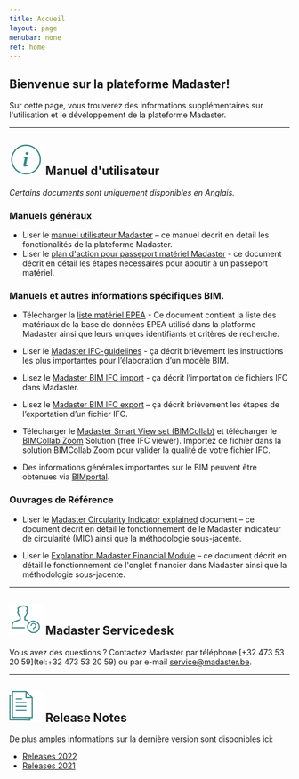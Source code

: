 ```yaml
---
title: Accueil
layout: page
menubar: none
ref: home
---
```


## Bienvenue sur la plateforme Madaster!
Sur cette page, vous trouverez des informations supplémentaires sur l'utilisation et le développement de la plateforme Madaster.

---

## <img class="header-img" src="/assets/images/767.svg"> Manuel d'utilisateur

_Certains documents sont uniquement disponibles en Anglais._



### Manuels généraux

 * Liser le <a href="/files/en/Madaster - User Manual.pdf" target="_blank">manuel utilisateur Madaster</a> – ce manuel decrit en detail les fonctionalités de la plateforme Madaster.
 * Liser le <a href="/files/en/Madaster - Action Plan.pdf" target="_blank">plan d'action pour passeport matériel Madaster</a> - ce document décrit en détail les étapes necessaires pour aboutir à un passeport matériel.

 <!-- * Liser le <a href="/files/en/Tender Text Material Passport_EN.pdf" target="_blank">manuel pour la demande d'un passeport Madaster</a> - Ce document fournit un manuel sur la manière de demander un passeport de matériaux Madaster dans un texte d'appel d'offres. En outre, il offre des exemples concrets de phrases qui peuvent être utilisées dans la demande.
 * Liser le <a href="/files/en/Schematic overview Madaster data requirements per output.xlsx" target="_blank"> Aperçu schématique des demandes de données Madaster par évaluation</a> - Ce document fournit un aperçu schématique des directives relatives aux données pour un enregistrement dans Madaster en fonction de la sortie souhaitée.-->

### Manuels et autres informations spécifiques BIM.

  * Télécharger la <a href="/files/en/EPEA Generic.xlsx" target="_blank">liste matériel EPEA</a> - Ce document contient la liste des matériaux de la base de données EPEA utilisé dans la platforme Madaster ainsi que leurs uniques identifiants et critères de recherche.

 * Liser le <a href="/files/en/Madaster BIM - IFC guidelines.pdf" target="_blank">Madaster IFC-guidelines</a> - ça décrit brièvement les instructions les plus importantes pour l’élaboration d’un modèle BIM.
 * Lisez le <a href="/files/en/Madaster BIM - IFC import process.pdf" target="_blank">Madaster BIM IFC import</a> - ça décrit l’importation de fichiers IFC dans Madaster.
 * Lisez le <a href="/files/be/en/Madaster BIM - IFC export.pdf" target="_blank">Madaster BIM IFC export</a> – ça décrit brièvement les étapes de l’exportation d’un fichier IFC.
 * Télécharger le <a href="https://helpcenter.bimcollab.com/portal/fr/kb/articles/smart-view-sets-downloads-fr" target="_blank">Madaster Smart View set (BIMCollab)</a>  et télécharger le <a href="https://helpcenter.bimcollab.com/portal/fr/kb/articles/downloads-fr" target="_blank">BIMCollab Zoom</a> Solution (free IFC viewer). Importez ce fichier dans la solution BIMCollab Zoom pour valider la qualité de votre fichier IFC.
 * Des informations générales importantes sur le BIM peuvent être obtenues via <a href="https://www.bimportal.be/fr/" target="_blank">BIMportal</a>.

<!--* Download the <a href="/files/Archicad_ExportTemplate.tpl" target="_blank"> Madaster IFC export template for Archicad</a> - this includes the most optimal export settings for a IFC file to the Madaster platform.-->
 

### Ouvrages de Référence

 * Liser le <a href="/files/en/Madaster - Circularity Indicator explained.pdf" target="_blank">Madaster Circularity Indicator explained</a> document – ce document décrit en détail le fonctionnement de le Madaster indicateur de circularité (MIC) ainsi que la méthodologie sous-jacente.
 
* Liser le <a href="/files/en/Madaster - Financial.pdf" target="_blank">Explanation Madaster Financial Module</a> – ce document décrit en détail le fonctionnement de l'onglet financier dans Madaster ainsi que la méthodologie sous-jacente.

---

## <img class="header-img" src="/assets/images/771.svg"> Madaster Servicedesk
Vous avez des questions ? Contactez Madaster par téléphone [+32 473 53 20 59](tel:+32 473 53 20 59) ou par e-mail <service@madaster.be>.

---

## <img class="header-img" src="/assets/images/770.svg"> Release Notes

De plus amples informations sur la dernière version sont disponibles ici:

* <a href="/files/en/Madaster Release notes 2022.pdf" target="_blank">Releases 2022</a>
* <a href="/files/en/Madaster Release notes 2021.pdf" target="_blank">Releases 2021</a>
